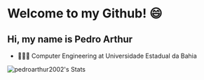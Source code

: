 # Welcome to my Github! 😄
## Hi, my name is Pedro Arthur
* 👩🏻‍💻 Computer Engineering at Universidade Estadual da Bahia
  
![pedroarthur2002's Stats](https://github-readme-stats.vercel.app/api?username=pedroarthur2002&theme=prussian&show_icons=true&hide_border=false&count_private=true)


